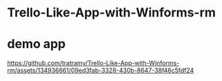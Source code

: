 # Trello-Like-App-with-Winforms-rm
# demo app



https://github.com/tratramy/Trello-Like-App-with-Winforms-rm/assets/134936661/09ed3fab-3328-430b-8647-38f46c5fdf24

